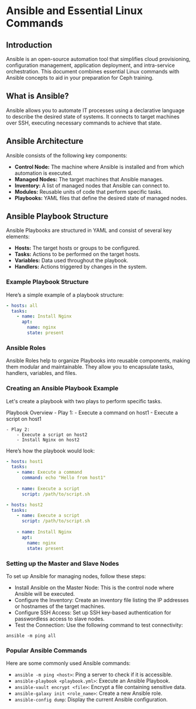 # Ansible and Essential Linux Commands

## Introduction
Ansible is an open-source automation tool that simplifies cloud provisioning, configuration management, application deployment, and intra-service orchestration. This document combines essential Linux commands with Ansible concepts to aid in your preparation for Ceph training.

## What is Ansible?
Ansible allows you to automate IT processes using a declarative language to describe the desired state of systems. It connects to target machines over SSH, executing necessary commands to achieve that state.

## Ansible Architecture
Ansible consists of the following key components:
- **Control Node:** The machine where Ansible is installed and from which automation is executed.
- **Managed Nodes:** The target machines that Ansible manages.
- **Inventory:** A list of managed nodes that Ansible can connect to.
- **Modules:** Reusable units of code that perform specific tasks.
- **Playbooks:** YAML files that define the desired state of managed nodes.

## Ansible Playbook Structure
Ansible Playbooks are structured in YAML and consist of several key elements:
- **Hosts:** The target hosts or groups to be configured.
- **Tasks:** Actions to be performed on the target hosts.
- **Variables:** Data used throughout the playbook.
- **Handlers:** Actions triggered by changes in the system.

### Example Playbook Structure
Here’s a simple example of a playbook structure:

```yaml
- hosts: all
  tasks:
    - name: Install Nginx
      apt:
        name: nginx
        state: present
```

### Ansible Roles
Ansible Roles help to organize Playbooks into reusable components, making them modular and maintainable. They allow you to encapsulate tasks, handlers, variables, and files.

### Creating an Ansible Playbook Example
Let's create a playbook with two plays to perform specific tasks.

Playbook Overview
    - Play 1:
        - Execute a command on host1
        - Execute a script on host1

    - Play 2:
        - Execute a script on host2
        - Install Nginx on host2

Here’s how the playbook would look:
```yaml
- hosts: host1
  tasks:
    - name: Execute a command
      command: echo "Hello from host1"
      
    - name: Execute a script
      script: /path/to/script.sh

- hosts: host2
  tasks:
    - name: Execute a script
      script: /path/to/script.sh
      
    - name: Install Nginx
      apt:
        name: nginx
        state: present
```

### Setting up the Master and Slave Nodes
To set up Ansible for managing nodes, follow these steps:

- Install Ansible on the Master Node: This is the control node where Ansible will be executed.
- Configure the Inventory: Create an inventory file listing the IP addresses or hostnames of the target machines.
- Configure SSH Access: Set up SSH key-based authentication for passwordless access to slave nodes.
- Test the Connection: Use the following command to test connectivity:

`ansible -m ping all`

### Popular Ansible Commands
Here are some commonly used Ansible commands:

- `ansible -m ping <host>`: Ping a server to check if it is accessible.
- `ansible-playbook <playbook.yml>`: Execute an Ansible Playbook.
- `ansible-vault encrypt <file>`: Encrypt a file containing sensitive data.
- `ansible-galaxy init <role_name>`: Create a new Ansible role.
- `ansible-config dump`: Display the current Ansible configuration.